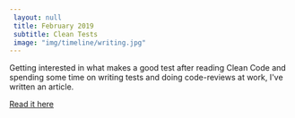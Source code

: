 ```yaml
--- 
 layout: null 
 title: February 2019 
 subtitle: Clean Tests
 image: "img/timeline/writing.jpg" 
---
```

Getting interested in what makes a good test after reading Clean Code and spending some time on writing tests and doing code-reviews at work, 
I've written an article.

[Read it here](https://github.com/UnseenWizzard/cleanTests) 
